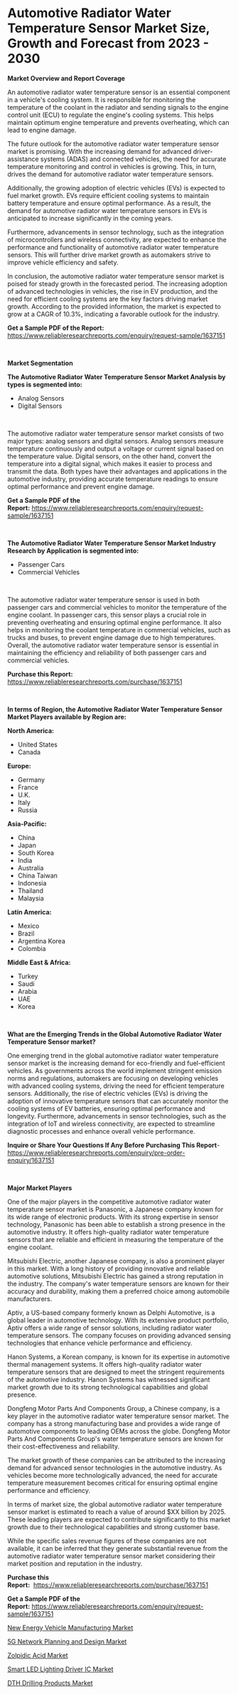<p><h1>Automotive Radiator Water Temperature Sensor Market Size, Growth and Forecast from 2023 - 2030</h1></p><p><strong>Market Overview and Report Coverage</strong></p>
<p><p>An automotive radiator water temperature sensor is an essential component in a vehicle's cooling system. It is responsible for monitoring the temperature of the coolant in the radiator and sending signals to the engine control unit (ECU) to regulate the engine's cooling systems. This helps maintain optimum engine temperature and prevents overheating, which can lead to engine damage.</p><p>The future outlook for the automotive radiator water temperature sensor market is promising. With the increasing demand for advanced driver-assistance systems (ADAS) and connected vehicles, the need for accurate temperature monitoring and control in vehicles is growing. This, in turn, drives the demand for automotive radiator water temperature sensors.</p><p>Additionally, the growing adoption of electric vehicles (EVs) is expected to fuel market growth. EVs require efficient cooling systems to maintain battery temperature and ensure optimal performance. As a result, the demand for automotive radiator water temperature sensors in EVs is anticipated to increase significantly in the coming years.</p><p>Furthermore, advancements in sensor technology, such as the integration of microcontrollers and wireless connectivity, are expected to enhance the performance and functionality of automotive radiator water temperature sensors. This will further drive market growth as automakers strive to improve vehicle efficiency and safety.</p><p>In conclusion, the automotive radiator water temperature sensor market is poised for steady growth in the forecasted period. The increasing adoption of advanced technologies in vehicles, the rise in EV production, and the need for efficient cooling systems are the key factors driving market growth. According to the provided information, the market is expected to grow at a CAGR of 10.3%, indicating a favorable outlook for the industry.</p></p>
<p><strong>Get a Sample PDF of the Report:</strong> <a href="https://www.reliableresearchreports.com/enquiry/request-sample/1637151">https://www.reliableresearchreports.com/enquiry/request-sample/1637151</a></p>
<p>&nbsp;</p>
<p><strong>Market Segmentation</strong></p>
<p><strong>The Automotive Radiator Water Temperature Sensor Market Analysis by types is segmented into:</strong></p>
<p><ul><li>Analog Sensors</li><li>Digital Sensors</li></ul></p>
<p>&nbsp;</p>
<p><p>The automotive radiator water temperature sensor market consists of two major types: analog sensors and digital sensors. Analog sensors measure temperature continuously and output a voltage or current signal based on the temperature value. Digital sensors, on the other hand, convert the temperature into a digital signal, which makes it easier to process and transmit the data. Both types have their advantages and applications in the automotive industry, providing accurate temperature readings to ensure optimal performance and prevent engine damage.</p></p>
<p><strong>Get a Sample PDF of the Report:</strong>&nbsp;<a href="https://www.reliableresearchreports.com/enquiry/request-sample/1637151">https://www.reliableresearchreports.com/enquiry/request-sample/1637151</a></p>
<p>&nbsp;</p>
<p><strong>The Automotive Radiator Water Temperature Sensor Market Industry Research by Application is segmented into:</strong></p>
<p><ul><li>Passenger Cars</li><li>Commercial Vehicles</li></ul></p>
<p>&nbsp;</p>
<p><p>The automotive radiator water temperature sensor is used in both passenger cars and commercial vehicles to monitor the temperature of the engine coolant. In passenger cars, this sensor plays a crucial role in preventing overheating and ensuring optimal engine performance. It also helps in monitoring the coolant temperature in commercial vehicles, such as trucks and buses, to prevent engine damage due to high temperatures. Overall, the automotive radiator water temperature sensor is essential in maintaining the efficiency and reliability of both passenger cars and commercial vehicles.</p></p>
<p><strong>Purchase this Report:</strong>&nbsp; <a href="https://www.reliableresearchreports.com/purchase/1637151">https://www.reliableresearchreports.com/purchase/1637151</a></p>
<p>&nbsp;</p>
<p><strong>In terms of Region, the Automotive Radiator Water Temperature Sensor Market Players available by Region are:</strong></p>
<p>
    <p> <strong> North America: </strong>
        <ul>
            <li>United States</li>
            <li>Canada</li>
        </ul>
        </p> 
    <p> <strong> Europe: </strong>
        <ul>
            <li>Germany</li>
            <li>France</li>
            <li>U.K.</li>
            <li>Italy</li>
            <li>Russia</li>
        </ul>
        </p> 
    <p> <strong> Asia-Pacific: </strong>
        <ul>
            <li>China</li>
            <li>Japan</li>
            <li>South Korea</li>
            <li>India</li>
            <li>Australia</li>
            <li>China Taiwan</li>
            <li>Indonesia</li>
            <li>Thailand</li>
            <li>Malaysia</li>
        </ul>
        </p> 
    <p> <strong> Latin America: </strong>
        <ul>
            <li>Mexico</li>
            <li>Brazil</li>
            <li>Argentina Korea</li>
            <li>Colombia</li>
        </ul>
        </p> 
    <p> <strong> Middle East & Africa: </strong>
        <ul>
            <li>Turkey</li>
            <li>Saudi</li>
            <li>Arabia</li>
            <li>UAE</li>
            <li>Korea</li>
        </ul>
    </p>
    </p>
<p>&nbsp;</p>
<p><strong>What are the Emerging Trends in the Global Automotive Radiator Water Temperature Sensor market?</strong></p>
<p><p>One emerging trend in the global automotive radiator water temperature sensor market is the increasing demand for eco-friendly and fuel-efficient vehicles. As governments across the world implement stringent emission norms and regulations, automakers are focusing on developing vehicles with advanced cooling systems, driving the need for efficient temperature sensors. Additionally, the rise of electric vehicles (EVs) is driving the adoption of innovative temperature sensors that can accurately monitor the cooling systems of EV batteries, ensuring optimal performance and longevity. Furthermore, advancements in sensor technologies, such as the integration of IoT and wireless connectivity, are expected to streamline diagnostic processes and enhance overall vehicle performance.</p></p>
<p><strong>Inquire or Share Your Questions If Any Before Purchasing This Report</strong>- <a href="https://www.reliableresearchreports.com/enquiry/pre-order-enquiry/1637151">https://www.reliableresearchreports.com/enquiry/pre-order-enquiry/1637151</a></p>
<p>&nbsp;</p>
<p><strong>Major Market Players</strong></p>
<p><p>One of the major players in the competitive automotive radiator water temperature sensor market is Panasonic, a Japanese company known for its wide range of electronic products. With its strong expertise in sensor technology, Panasonic has been able to establish a strong presence in the automotive industry. It offers high-quality radiator water temperature sensors that are reliable and efficient in measuring the temperature of the engine coolant.</p><p>Mitsubishi Electric, another Japanese company, is also a prominent player in this market. With a long history of providing innovative and reliable automotive solutions, Mitsubishi Electric has gained a strong reputation in the industry. The company's water temperature sensors are known for their accuracy and durability, making them a preferred choice among automobile manufacturers.</p><p>Aptiv, a US-based company formerly known as Delphi Automotive, is a global leader in automotive technology. With its extensive product portfolio, Aptiv offers a wide range of sensor solutions, including radiator water temperature sensors. The company focuses on providing advanced sensing technologies that enhance vehicle performance and efficiency.</p><p>Hanon Systems, a Korean company, is known for its expertise in automotive thermal management systems. It offers high-quality radiator water temperature sensors that are designed to meet the stringent requirements of the automotive industry. Hanon Systems has witnessed significant market growth due to its strong technological capabilities and global presence.</p><p>Dongfeng Motor Parts And Components Group, a Chinese company, is a key player in the automotive radiator water temperature sensor market. The company has a strong manufacturing base and provides a wide range of automotive components to leading OEMs across the globe. Dongfeng Motor Parts And Components Group's water temperature sensors are known for their cost-effectiveness and reliability.</p><p>The market growth of these companies can be attributed to the increasing demand for advanced sensor technologies in the automotive industry. As vehicles become more technologically advanced, the need for accurate temperature measurement becomes critical for ensuring optimal engine performance and efficiency.</p><p>In terms of market size, the global automotive radiator water temperature sensor market is estimated to reach a value of around $XX billion by 2025. These leading players are expected to contribute significantly to this market growth due to their technological capabilities and strong customer base.</p><p>While the specific sales revenue figures of these companies are not available, it can be inferred that they generate substantial revenue from the automotive radiator water temperature sensor market considering their market position and reputation in the industry.</p></p>
<p><strong>Purchase this Report:</strong>&nbsp;&nbsp;<a href="https://www.reliableresearchreports.com/purchase/1637151">https://www.reliableresearchreports.com/purchase/1637151</a></p>
<p></p>
<p><strong>Get a Sample PDF of the Report:</strong>&nbsp;<a href="https://www.reliableresearchreports.com/enquiry/request-sample/1637151">https://www.reliableresearchreports.com/enquiry/request-sample/1637151</a></p>
<p><p><a href="https://www.linkedin.com/pulse/new-energy-vehicle-manufacturing-market-size-share-amp-wgljc/">New Energy Vehicle Manufacturing Market</a></p><p><a href="https://www.linkedin.com/pulse/5g-network-planning-design-market-challenges-opportunities-mo1cf/">5G Network Planning and Design Market</a></p><p><a href="https://medium.com/@vincentalvarez1980/zolpidic-acid-market-size-growth-forecast-2023-2030-18ad9142597e">Zolpidic Acid Market</a></p><p><a href="https://www.linkedin.com/pulse/smart-led-lighting-driver-ic-market-size-share-global-eisye/">Smart LED Lighting Driver IC Market</a></p><p><a href="https://medium.com/@charvi.reportprime/dth-drilling-products-market-size-growth-forecast-2023-2030-f4141525a8cc">DTH Drilling Products Market</a></p></p>